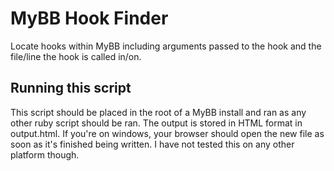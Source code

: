 # MyBB Hook Finder

Locate hooks within MyBB including arguments passed to the hook and the file/line the hook is called in/on.

## Running this script

This script should be placed in the root of a MyBB install and ran as any other ruby script should be ran. The output is stored in HTML format in output.html. If you're on windows, your browser should open the new file as soon as it's finished being written. I have not tested this on any other platform though.
